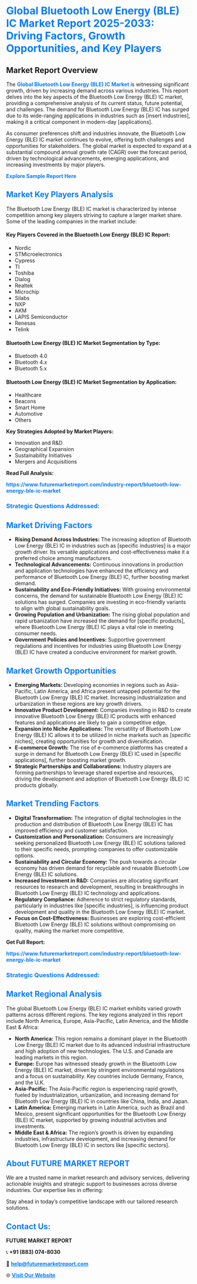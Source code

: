 <h1 style="color: #007BFF;">Global Bluetooth Low Energy (BLE) IC Market Report 2025-2033: Driving Factors, Growth Opportunities, and Key Players</h1>

<section id="overview">
<h2>Market Report Overview</h2>
<p>The <a href="https://www.futuremarketreport.com/industry-report/bluetooth-low-energy-ble-ic-market" style="color: #007BFF; text-decoration: none;"><strong>Global Bluetooth Low Energy (BLE) IC Market</strong></a> is witnessing significant growth, driven by increasing demand across various industries. This report delves into the key aspects of the Bluetooth Low Energy (BLE) IC market, providing a comprehensive analysis of its current status, future potential, and challenges. The demand for Bluetooth Low Energy (BLE) IC has surged due to its wide-ranging applications in industries such as [insert industries], making it a critical component in modern-day [applications].</p>
<p>As consumer preferences shift and industries innovate, the Bluetooth Low Energy (BLE) IC market continues to evolve, offering both challenges and opportunities for stakeholders. The global market is expected to expand at a substantial compound annual growth rate (CAGR) over the forecast period, driven by technological advancements, emerging applications, and increasing investments by major players.</p>
</section>

<section id="overview">
<p><a href="https://www.futuremarketreport.com/request-sample/reportId=76565" style="color: #007BFF; text-decoration: none;"><strong>Explore Sample Report Here</strong></a></p>
</section>

<section id="key-players">
<h2 style="color: #007BFF;">Market Key Players Analysis</h2>
<p>The Bluetooth Low Energy (BLE) IC market is characterized by intense competition among key players striving to capture a larger market share. Some of the leading companies in the market include:</p>
<h4>Key Players Covered in the Bluetooth Low Energy (BLE) IC Report:</h4>
<ul><li>Nordic</li><li>STMicroelectronics</li><li>Cypress</li><li>TI</li><li>Toshiba</li><li>Dialog</li><li>Realtek</li><li>Microchip</li><li>Silabs</li><li>NXP</li><li>AKM</li><li>LAPIS Semiconductor</li><li>Renesas</li><li>Telink</li></ul>
<h4>Bluetooth Low Energy (BLE) IC Market Segmentation by Type:</h4>
<ul><li>Bluetooth 4.0</li><li>Bluetooth 4.x</li><li>Bluetooth 5.x</li></ul>

<h4>Bluetooth Low Energy (BLE) IC Market Segmentation by Application:</h4>
<ul><li>Healthcare</li><li>Beacons</li><li>Smart Home</li><li>Automotive</li><li>Others</li></ul>
<p><strong>Key Strategies Adopted by Market Players:</strong></p>
<ul>
<li>Innovation and R&D</li>
<li>Geographical Expansion</li>
<li>Sustainability Initiatives</li>
<li>Mergers and Acquisitions</li>
</ul>
</section>

<section>
<p><strong>Read Full Analysis: </strong></p><a href="https://www.futuremarketreport.com/industry-report/bluetooth-low-energy-ble-ic-market" style="color: #007BFF; text-decoration: none;"><strong>https://www.futuremarketreport.com/industry-report/bluetooth-low-energy-ble-ic-market</strong></a>
<h3 style="color: #007BFF;">Strategic Questions Addressed:</h3>
</section>

<section id="driving-factors">
<h2 style="color: #007BFF;">Market Driving Factors</h2>
<ul>
<li><strong>Rising Demand Across Industries:</strong> The increasing adoption of Bluetooth Low Energy (BLE) IC in industries such as [specific industries] is a major growth driver. Its versatile applications and cost-effectiveness make it a preferred choice among manufacturers.</li>
<li><strong>Technological Advancements:</strong> Continuous innovations in production and application technologies have enhanced the efficiency and performance of Bluetooth Low Energy (BLE) IC, further boosting market demand.</li>
<li><strong>Sustainability and Eco-Friendly Initiatives:</strong> With growing environmental concerns, the demand for sustainable Bluetooth Low Energy (BLE) IC solutions has surged. Companies are investing in eco-friendly variants to align with global sustainability goals.</li>
<li><strong>Growing Population and Urbanization:</strong> The rising global population and rapid urbanization have increased the demand for [specific products], where Bluetooth Low Energy (BLE) IC plays a vital role in meeting consumer needs.</li>
<li><strong>Government Policies and Incentives:</strong> Supportive government regulations and incentives for industries using Bluetooth Low Energy (BLE) IC have created a conducive environment for market growth.</li>
</ul>
</section>

<section id="growth-opportunities">
<h2 style="color: #007BFF;">Market Growth Opportunities</h2>
<ul>
<li><strong>Emerging Markets:</strong> Developing economies in regions such as Asia-Pacific, Latin America, and Africa present untapped potential for the Bluetooth Low Energy (BLE) IC market. Increasing industrialization and urbanization in these regions are key growth drivers.</li>
<li><strong>Innovative Product Development:</strong> Companies investing in R&D to create innovative Bluetooth Low Energy (BLE) IC products with enhanced features and applications are likely to gain a competitive edge.</li>
<li><strong>Expansion into Niche Applications:</strong> The versatility of Bluetooth Low Energy (BLE) IC allows it to be utilized in niche markets such as [specific niches], creating opportunities for growth and diversification.</li>
<li><strong>E-commerce Growth:</strong> The rise of e-commerce platforms has created a surge in demand for Bluetooth Low Energy (BLE) IC used in [specific applications], further boosting market growth.</li>
<li><strong>Strategic Partnerships and Collaborations:</strong> Industry players are forming partnerships to leverage shared expertise and resources, driving the development and adoption of Bluetooth Low Energy (BLE) IC products globally.</li>
</ul>
</section>

<section id="trending-factors">
<h2 style="color: #007BFF;">Market Trending Factors</h2>
<ul>
<li><strong>Digital Transformation:</strong> The integration of digital technologies in the production and distribution of Bluetooth Low Energy (BLE) IC has improved efficiency and customer satisfaction.</li>
<li><strong>Customization and Personalization:</strong> Consumers are increasingly seeking personalized Bluetooth Low Energy (BLE) IC solutions tailored to their specific needs, prompting companies to offer customizable options.</li>
<li><strong>Sustainability and Circular Economy:</strong> The push towards a circular economy has driven demand for recyclable and reusable Bluetooth Low Energy (BLE) IC solutions.</li>
<li><strong>Increased Investment in R&D:</strong> Companies are allocating significant resources to research and development, resulting in breakthroughs in Bluetooth Low Energy (BLE) IC technology and applications.</li>
<li><strong>Regulatory Compliance:</strong> Adherence to strict regulatory standards, particularly in industries like [specific industries], is influencing product development and quality in the Bluetooth Low Energy (BLE) IC market.</li>
<li><strong>Focus on Cost-Effectiveness:</strong> Businesses are exploring cost-efficient Bluetooth Low Energy (BLE) IC solutions without compromising on quality, making the market more competitive.</li>
</ul>
</section>

<section>
<p><strong>Get Full Report: </strong></p><a href="https://www.futuremarketreport.com/industry-report/bluetooth-low-energy-ble-ic-market" style="color: #007BFF; text-decoration: none;"><strong>https://www.futuremarketreport.com/industry-report/bluetooth-low-energy-ble-ic-market</strong></a>
<h3 style="color: #007BFF;">Strategic Questions Addressed:</h3>
</section>


<section id="regional-analysis">
<h2 style="color: #007BFF;">Market Regional Analysis</h2>
<p>The global Bluetooth Low Energy (BLE) IC market exhibits varied growth patterns across different regions. The key regions analyzed in this report include North America, Europe, Asia-Pacific, Latin America, and the Middle East & Africa:</p>
<ul>
<li><strong>North America:</strong> This region remains a dominant player in the Bluetooth Low Energy (BLE) IC market due to its advanced industrial infrastructure and high adoption of new technologies. The U.S. and Canada are leading markets in this region.</li>
<li><strong>Europe:</strong> Europe has witnessed steady growth in the Bluetooth Low Energy (BLE) IC market, driven by stringent environmental regulations and a focus on sustainability. Key countries include Germany, France, and the U.K.</li>
<li><strong>Asia-Pacific:</strong> The Asia-Pacific region is experiencing rapid growth, fueled by industrialization, urbanization, and increasing demand for Bluetooth Low Energy (BLE) IC in countries like China, India, and Japan.</li>
<li><strong>Latin America:</strong> Emerging markets in Latin America, such as Brazil and Mexico, present significant opportunities for the Bluetooth Low Energy (BLE) IC market, supported by growing industrial activities and investments.</li>
<li><strong>Middle East & Africa:</strong> The region’s growth is driven by expanding industries, infrastructure development, and increasing demand for Bluetooth Low Energy (BLE) IC in sectors like [specific sectors].</li>
</ul>
</section>

<footer>
<h2 style="color: #007BFF;">About FUTURE MARKET REPORT</h2>
<p>We are a trusted name in market research and advisory services, delivering actionable insights and strategic support to businesses across diverse industries. Our expertise lies in offering:</p>

<p>Stay ahead in today’s competitive landscape with our tailored research solutions.</p>

<h2 style="color: #007BFF;">Contact Us:</h2>
<p><strong>FUTURE MARKET REPORT</strong></p>
<p>📞 <strong>+91 (883) 074-8030</strong></p>
<p>📧 <strong><a href="mailto:help@futuremarketreport.com" style="color: #007BFF;">help@futuremarketreport.com</a></strong></p>
<p>🌐 <strong><a href="https://www.futuremarketreport.com/" style="color: #007BFF;">Visit Our Website</a></strong></p>
</footer>